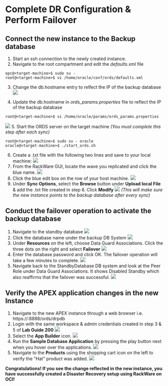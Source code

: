 # Complete DR Configuration & Perform Failover

## Connect the new instance to the Backup database
1. Start an ssh connection to the newly created instance.
2. Navigate to the root compartment and edit the *defaults.xml* file
```
opc@<target-machine>$ sudo su -
root@<target-machine>$ vi /home/oracle/conf/ords/defaults.xml
```
3. Change the db.hostname entry to relfect the IP of the backup database
![](./images/defaults-db.PNG)

4. Update the db.hostname in *ords_params.properties* file to reflect the IP of the backup database
```
root@<target-machine>$ vi /home/oracle/params/ords_params.properties
```
![](./images/params-db.PNG)
5. Start the ORDS server on the target machine *(You must complete this step after each sync)*
```
root@<target-machine>$ sudo su - oracle
oracle@<target-machine>$ ./start_ords.sh
```
6. Create a .txt file with the following two lines and save to your local machine:
![](./images/excl.PNG)
7. From the RackWare GUI, locate the wave you replicated and click the blue name.
![](./images/rack-wave.PNG)
8. Click the blue edit box on the row of your host machine.
![](./images/edit.PNG)
9. Under **Sync Options**, select the **Browse** button under **Upload local File** & add the .txt file created in step 6. Click **Modify**
![](./images/sync.PNG)
*(This will make sure the new instance points to the backup database after every sync)*


## Conduct the failover operation to activate the backup database

1. Navigate to the standby database
![](./images/db-nav.PNG)
2. Click the database name under the backup DB System
![](./images/db-name.PNG)
3. Under **Resources** on the left, choose Data Guard Associations. Click the three dots on the right and select **Failover**
![](./images/failover.PNG)
4. Enter the database password and click OK. The failover operation will take a few minutes to complete.
![](./images/db-pass.PNG)
5. Navigate back to the StandbyDatabase DB system and look at the Peer Role under Data Guard Associations. It shows Disabled Standby which also reaffirms that the failover was successful.
![](./images/pr-role.PNG)

## Verify the APEX application changes in the new Instance
1. Navigate to the new APEX instance through a web browser i.e. https://<target-public-ip>:8888/ords/drpdb
2. Login with the same workspace & admin credentials created in step 3 & 5 of **Lab Guide 200**
![](./images/login.PNG)
3. Select the **App Builder** icon.
![](./images/app-build.PNG)
4. Run the **Sample Database Application** by pressing the play button next when you hover over the applications.
![](./images/hover.png)
5. Navigate to the **Products** using the shopping cart icon on the left to verify the "Hat" product was added.
![](./images/hat2.PNG)
    
**Congratulations! If you see the change reflected in the new instance, you have successfully created a Disaster Recovery setup using RackWare on OCI!**
